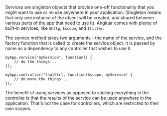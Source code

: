 Services are singleton objects that provide one-off functionality that you might want to use or re-use anywhere in your application. (Singleton means that only one instance of the object will be created, and shared between various parts of the app that need to use it). Angluar comes with plenty of built-in services, like `$http`, `$scope`, and `$filter`.

The service method takes two arguments - the name of the service, and the factory function that is called to create the service object.  It is passed by name as a dependency to any controller that wishes to use it.

	myApp.service("myService", function() {
		// do the things...
	});

	myApp.controller("thatCtrl, function($scope, myService) {
		// do more the things...
	});

The benefit of using services as opposed to sticking everything in the controller is that the results of the service can be used anywhere in the application.  That's not the case for controllers, which are restricted to their own scopes.